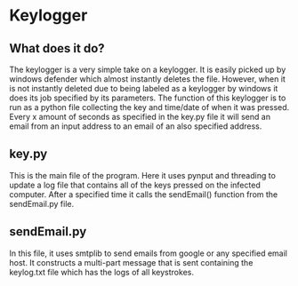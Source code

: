 # Keylogger
 
## What does it do?
The keylogger is a very simple take on a keylogger. It is easily picked up by windows defender which almost instantly deletes the file. However, when it is not instantly deleted due to being labeled as a keylogger by windows it does its job specified by its parameters. The function of this keylogger is to run as a python file collecting the key and time/date of when it was pressed. Every x amount of seconds as specified in the key.py file it will send an email from an input address to an email of an also specified address.
## key.py
This is the main file of the program. Here it uses pynput and threading to update a log file that contains all of the keys pressed on the infected computer. After a specified time it calls the sendEmail() function from the sendEmail.py file.
## sendEmail.py
In this file, it uses smtplib to send emails from google or any specified email host. It constructs a multi-part message that is sent containing the keylog.txt file which has the logs of all keystrokes.